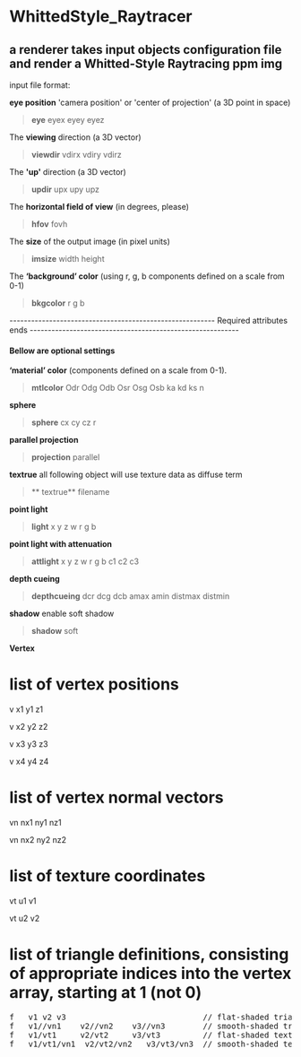 # WhittedStyle_Raytracer
## a renderer takes input objects configuration file and render a Whitted-Style Raytracing ppm img


input file format:

**eye position** 'camera position' or 'center of projection' (a 3D point in space)

>**eye**   eyex eyey eyez

The **viewing** direction (a 3D vector)

>**viewdir**   vdirx  vdiry  vdirz

The **'up'** direction (a 3D vector)

>**updir**   upx  upy  upz

The **horizontal field of view** (in degrees, please)

>**hfov**   fovh

The **size** of the output image (in pixel units)

>**imsize**   width  height

The **‘background’ color** (using r, g, b components defined on a scale from 0-1)

>**bkgcolor**   r  g  b

--------------------------------------------------------- Required attributes ends ----------------------------------------------------------

#### Bellow are optional settings

**‘material’ color** (components defined on a scale from 0-1). 

>**mtlcolor**   Odr Odg Odb Osr Osg Osb ka kd ks n

**sphere**

>**sphere**   cx  cy  cz  r

**parallel projection**

>**projection**  parallel

**textrue**
all following object will use texture data as diffuse term
>** textrue**  filename

 **point light**
>**light** x y z w r g b

**point light with attenuation**

>**attlight** x y z w r g b c1 c2 c3

**depth cueing**

>**depthcueing** dcr dcg dcb amax amin distmax distmin

**shadow**    enable soft shadow
>**shadow** soft

**Vertex** 
# list of vertex positions

v   x1 y1 z1

v   x2 y2 z2

v   x3 y3 z3

v   x4 y4 z4

# list of vertex normal vectors

vn   nx1 ny1 nz1

vn   nx2 ny2 nz2

# list of texture coordinates

vt   u1 v1

vt   u2 v2

# list of triangle definitions, consisting of appropriate indices into the vertex array, starting at 1 (not 0)

<pre>
f   v1 v2 v3                             // flat-shaded triangle
f   v1//vn1    v2//vn2    v3//vn3        // smooth-shaded triangle 
f   v1/vt1     v2/vt2     v3/vt3         // flat-shaded textured triangle 
f   v1/vt1/vn1  v2/vt2/vn2   v3/vt3/vn3  // smooth-shaded textured triangle 
</pre>
